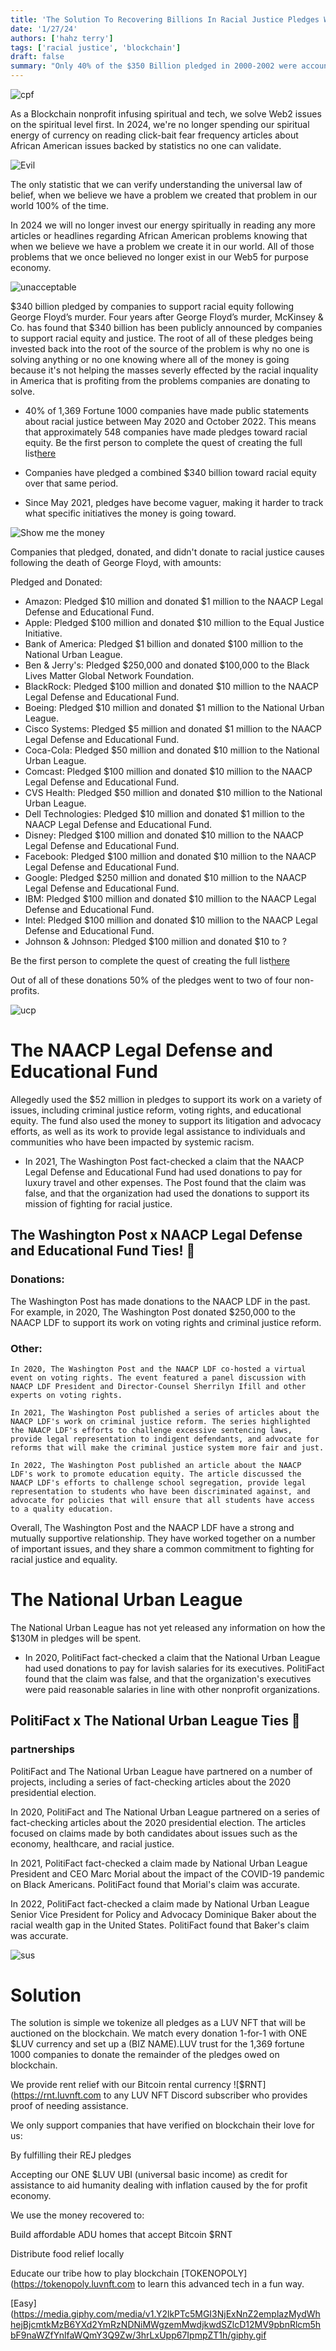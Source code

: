 ```yaml
---
title: 'The Solution To Recovering Billions In Racial Justice Pledges With Blockchain Tech'
date: '1/27/24'
authors: ['hahz terry']
tags: ['racial justice', 'blockchain']
draft: false
summary: "Only 40% of the $350 Billion pledged in 2000-2002 were accounted for, learn the blockchain solution."
---
```


![cpf](https://i.imgur.com/YSQh8cW.jpeg)

As a Blockchain nonprofit infusing spiritual and tech, we solve Web2 issues on the spiritual level first. In 2024, we're no longer spending our spiritual energy of currency on reading click-bait fear frequency articles about African American issues backed by statistics no one can validate. 

![Evil](https://tenor.com/view/evil-dontyou-gif-5071039)

The only statistic that we can verify understanding the universal law of belief, when we believe we have a problem we created that problem in our world 100% of the time.

In 2024 we will no longer invest our energy spiritually in reading any more articles or headlines regarding African American problems knowing that when we believe we have a problem we create it in our world. All of those problems that we once believed no longer exist in our Web5 for purpose economy. 

![unacceptable](https://media.giphy.com/media/v1.Y2lkPTc5MGI3NjExajBibWdocm1vbWI0NHg5ZG9zNWNqbTl1am9pa2JncGxpYjQwZGR4MyZlcD12MV9pbnRlcm5hbF9naWZfYnlfaWQmY3Q9Zw/xUA7b4TxDcjIXlnMTS/giphy.gif)

$340 billion pledged by companies to support racial equity following George Floyd’s murder. Four years after George Floyd’s murder, McKinsey & Co. has found that $340 billion has been publicly announced by companies to support racial equity and justice. The root of all of these pledges being invested back into the root of the source of the problem is why no one is solving anything or no one knowing where all of the money is going because it's not helping the masses severly effected by the racial inquality in America that is profiting from the problems companies are donating to solve.

* 40% of 1,369 Fortune 1000 companies have made public statements about racial justice between May 2020 and October 2022. This means that approximately 548 companies have made pledges toward racial equity. Be the first person to complete the quest of creating the full list[here](https://zealy.io/c/luvnft/questboard/) 
  
* Companies have pledged a combined $340 billion toward racial equity over that same period.
  
* Since May 2021, pledges have become vaguer, making it harder to track what specific initiatives the money is going toward.

![Show me the money](https://media.giphy.com/media/v1.Y2lkPTc5MGI3NjExcDlxNGczd3Jtend1NnlvZWxxdWRocno3amRvdjhweWY3dHZ0ZDNzMSZlcD12MV9pbnRlcm5hbF9naWZfYnlfaWQmY3Q9Zw/9HQRIttS5C4Za/giphy.gif)

Companies that pledged, donated, and didn't donate to racial justice causes following the death of George Floyd, with amounts:

Pledged and Donated:

* Amazon: Pledged $10 million and donated $1 million to the NAACP Legal Defense and Educational Fund.
* Apple: Pledged $100 million and donated $10 million to the Equal Justice Initiative.
* Bank of America: Pledged $1 billion and donated $100 million to the National Urban League.
* Ben & Jerry's: Pledged $250,000 and donated $100,000 to the Black Lives Matter Global Network Foundation.
* BlackRock: Pledged $100 million and donated $10 million to the NAACP Legal Defense and Educational Fund.
* Boeing: Pledged $10 million and donated $1 million to the National Urban League.
* Cisco Systems: Pledged $5 million and donated $1 million to the NAACP Legal Defense and Educational Fund.
* Coca-Cola: Pledged $50 million and donated $10 million to the National Urban League.
* Comcast: Pledged $100 million and donated $10 million to the NAACP Legal Defense and Educational Fund.
* CVS Health: Pledged $50 million and donated $10 million to the National Urban League.
* Dell Technologies: Pledged $10 million and donated $1 million to the NAACP Legal Defense and Educational Fund.
* Disney: Pledged $100 million and donated $10 million to the NAACP Legal Defense and Educational Fund.
* Facebook: Pledged $100 million and donated $10 million to the NAACP Legal Defense and Educational Fund.
* Google: Pledged $250 million and donated $10 million to the NAACP Legal Defense and Educational Fund.
* IBM: Pledged $100 million and donated $10 million to the NAACP Legal Defense and Educational Fund.
* Intel: Pledged $100 million and donated $10 million to the NAACP Legal Defense and Educational Fund.
* Johnson & Johnson: Pledged $100 million and donated $10 to ?

Be the first person to complete the quest of creating the full list[here](https://zealy.io/c/luvnft/questboard/) 

Out of all of these donations 50% of the pledges went to two of four non-profits.

![ucp](https://i.imgur.com/EkvVKp6.jpeg)

# The NAACP Legal Defense and Educational Fund 

Allegedly used the $52 million in pledges to support its work on a variety of issues, including criminal justice reform, voting rights, and educational equity. The fund also used the money to support its litigation and advocacy efforts, as well as its work to provide legal assistance to individuals and communities who have been impacted by systemic racism.

* In 2021, The Washington Post fact-checked a claim that the NAACP Legal Defense and Educational Fund had used donations to pay for luxury travel and other expenses. The Post found that the claim was false, and that the organization had used the donations to support its mission of fighting for racial justice.

##  The Washington Post x NAACP Legal Defense and Educational Fund Ties! 🤝

### Donations: 

The Washington Post has made donations to the NAACP LDF in the past. For example, in 2020, The Washington Post donated $250,000 to the NAACP LDF to support its work on voting rights and criminal justice reform.

### Other: 

    In 2020, The Washington Post and the NAACP LDF co-hosted a virtual event on voting rights. The event featured a panel discussion with NAACP LDF President and Director-Counsel Sherrilyn Ifill and other experts on voting rights.

    In 2021, The Washington Post published a series of articles about the NAACP LDF's work on criminal justice reform. The series highlighted the NAACP LDF's efforts to challenge excessive sentencing laws, provide legal representation to indigent defendants, and advocate for reforms that will make the criminal justice system more fair and just.

    In 2022, The Washington Post published an article about the NAACP LDF's work to promote education equity. The article discussed the NAACP LDF's efforts to challenge school segregation, provide legal representation to students who have been discriminated against, and advocate for policies that will ensure that all students have access to a quality education.

Overall, The Washington Post and the NAACP LDF have a strong and mutually supportive relationship. They have worked together on a number of important issues, and they share a common commitment to fighting for racial justice and equality.


# The National Urban League

The National Urban League has not yet released any information on how the $130M in pledges will be spent.
  
* In 2020, PolitiFact fact-checked a claim that the National Urban League had used donations to pay for lavish salaries for its executives. PolitiFact found that the claim was false, and that the organization's executives were paid reasonable salaries in line with other nonprofit organizations.

## PolitiFact x The National Urban League Ties 🤝

### partnerships 

PolitiFact and The National Urban League have partnered on a number of projects, including a series of fact-checking articles about the 2020 presidential election.

In 2020, PolitiFact and The National Urban League partnered on a series of fact-checking articles about the 2020 presidential election. The articles focused on claims made by both candidates about issues such as the economy, healthcare, and racial justice.

In 2021, PolitiFact fact-checked a claim made by National Urban League President and CEO Marc Morial about the impact of the COVID-19 pandemic on Black Americans. PolitiFact found that Morial's claim was accurate.

In 2022, PolitiFact fact-checked a claim made by National Urban League Senior Vice President for Policy and Advocacy Dominique Baker about the racial wealth gap in the United States. PolitiFact found that Baker's claim was accurate.

![sus](https://media.giphy.com/media/v1.Y2lkPTc5MGI3NjExdTV5bzh1dWhucGJqdWh6cDJrZHM0cTZpdDk5ZnI0NWdxaGd6YXl5YyZlcD12MV9pbnRlcm5hbF9naWZfYnlfaWQmY3Q9Zw/JDL3N7AKAnQlluaq4o/giphy.gif)

# Solution

The solution is simple we tokenize all pledges as a LUV NFT that will be auctioned on the blockchain. We match every donation 1-for-1 with ONE $LUV currency and set up a (BIZ NAME).LUV trust for the 1,369 fortune 1000 companies to donate the remainder of the pledges owed on blockchain. 

We provide rent relief with our Bitcoin rental currency ![$RNT](https://rnt.luvnft.com to any LUV NFT Discord subscriber who provides proof of needing assistance. 

We only support companies that have verified on blockchain their love for us:

By fulfilling their REJ pledges

 Accepting our ONE $LUV UBI (universal basic income) as credit for assistance to aid humanity dealing with inflation caused by the for profit economy.

We use the money recovered to:

Build affordable ADU homes that accept Bitcoin $RNT 

Distribute food relief locally

Educate our tribe how to play blockchain [TOKENOPOLY](https://tokenopoly.luvnft.com to learn this advanced tech in a fun way.

[Easy](https://media.giphy.com/media/v1.Y2lkPTc5MGI3NjExNnZ2emplazMydWhhejBjcmtkMzB6YXd2YmRzNDNiMWgzemMwdjkwdSZlcD12MV9pbnRlcm5hbF9naWZfYnlfaWQmY3Q9Zw/3hrLxUpp67IpmpZT1h/giphy.gif 
